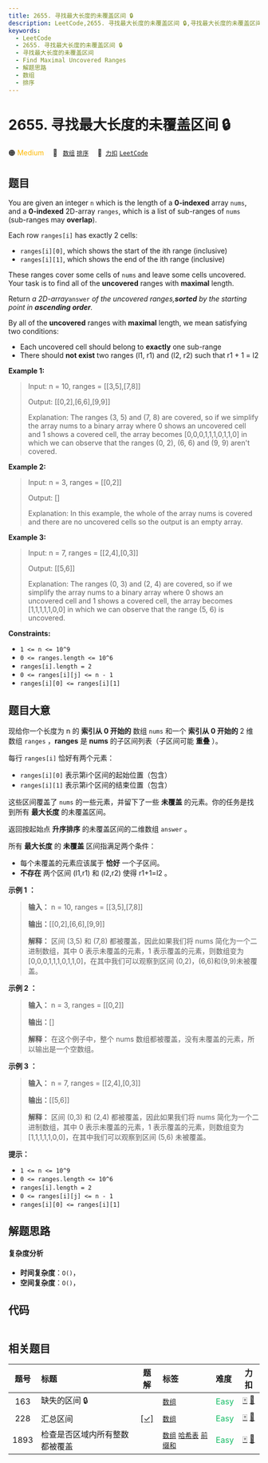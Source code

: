 ```yaml
---
title: 2655. 寻找最大长度的未覆盖区间 🔒
description: LeetCode,2655. 寻找最大长度的未覆盖区间 🔒,寻找最大长度的未覆盖区间,Find Maximal Uncovered Ranges,解题思路,数组,排序
keywords:
  - LeetCode
  - 2655. 寻找最大长度的未覆盖区间 🔒
  - 寻找最大长度的未覆盖区间
  - Find Maximal Uncovered Ranges
  - 解题思路
  - 数组
  - 排序
---
```


# 2655. 寻找最大长度的未覆盖区间 🔒

🟠 <font color=#ffb800>Medium</font>&emsp; 🔖&ensp; [`数组`](/tag/array.md) [`排序`](/tag/sorting.md)&emsp; 🔗&ensp;[`力扣`](https://leetcode.cn/problems/find-maximal-uncovered-ranges) [`LeetCode`](https://leetcode.com/problems/find-maximal-uncovered-ranges)

## 题目

You are given an integer `n` which is the length of a **0-indexed** array
`nums`, and a **0-indexed** 2D-array `ranges`, which is a list of sub-ranges
of `nums` (sub-ranges may **overlap**).

Each row `ranges[i]` has exactly 2 cells:

  * `ranges[i][0]`, which shows the start of the ith range (inclusive)
  * `ranges[i][1]`, which shows the end of the ith range (inclusive)

These ranges cover some cells of `nums` and leave some cells uncovered. Your
task is to find all of the **uncovered** ranges with **maximal** length.

Return _a 2D-array_`answer` _of the uncovered ranges,**sorted** by the
starting point in **ascending order**._

By all of the **uncovered** ranges with **maximal** length, we mean satisfying
two conditions:

  * Each uncovered cell should belong to **exactly** one sub-range
  * There should **not exist**  two ranges (l1, r1) and (l2, r2) such that r1 \+ 1 = l2



**Example 1:**

> Input: n = 10, ranges = [[3,5],[7,8]]
> 
> Output: [[0,2],[6,6],[9,9]]
> 
> Explanation: The ranges (3, 5) and (7, 8) are covered, so if we simplify the array nums to a binary array where 0 shows an uncovered cell and 1 shows a covered cell, the array becomes [0,0,0,1,1,1,0,1,1,0] in which we can observe that the ranges (0, 2), (6, 6) and (9, 9) aren't covered.

**Example 2:**

> Input: n = 3, ranges = [[0,2]]
> 
> Output: []
> 
> Explanation: In this example, the whole of the array nums is covered and there are no uncovered cells so the output is an empty array.

**Example 3:**

> Input: n = 7, ranges = [[2,4],[0,3]]
> 
> Output: [[5,6]]
> 
> Explanation: The ranges (0, 3) and (2, 4) are covered, so if we simplify the array nums to a binary array where 0 shows an uncovered cell and 1 shows a covered cell, the array becomes [1,1,1,1,1,0,0] in which we can observe that the range (5, 6) is uncovered.

**Constraints:**

  * `1 <= n <= 10^9`
  * `0 <= ranges.length <= 10^6`
  * `ranges[i].length = 2`
  * `0 <= ranges[i][j] <= n - 1`
  * `ranges[i][0] <= ranges[i][1]`


## 题目大意

现给你一个长度为 n 的 **索引从 0 开始的**  数组 `nums` 和一个 **索引从 0 开始的** 2 维数组 `ranges`
，**ranges** 是 **nums** 的子区间列表（子区间可能 **重叠** ）。

每行 `ranges[i]` 恰好有两个元素：

  * `ranges[i][0]` 表示第i个区间的起始位置（包含）
  * `ranges[i][1]` 表示第i个区间的结束位置（包含）

这些区间覆盖了 `nums` 的一些元素，并留下了一些 **未覆盖** 的元素。你的任务是找到所有 **最大长度** 的未覆盖区间。

返回按起始点 **升序排序** 的未覆盖区间的二维数组 `answer` 。

所有 **最大长度** 的 **未覆盖** 区间指满足两个条件：

  * 每个未覆盖的元素应该属于 **恰好** 一个子区间。
  * **不存在** 两个区间 (l1,r1) 和 (l2,r2) 使得 r1+1=l2 。



**示例 1 ：**

> 
> 
> 
> 
> 
> **输入：** n = 10, ranges = [[3,5],[7,8]]
> 
> **输出：**[[0,2],[6,6],[9,9]]
> 
> **解释：** 区间 (3,5) 和 (7,8) 都被覆盖，因此如果我们将 nums 简化为一个二进制数组，其中 0 表示未覆盖的元素，1 表示覆盖的元素，则数组变为[0,0,0,1,1,1,0,1,1,0]，在其中我们可以观察到区间 (0,2)，(6,6)和(9,9)未被覆盖。
> 
> 

**示例 2  ：**

> 
> 
> 
> 
> 
> **输入：** n = 3, ranges = [[0,2]]
> 
> **输出：**[]
> 
> **解释：** 在这个例子中，整个 nums 数组都被覆盖，没有未覆盖的元素，所以输出是一个空数组。
> 
> 

**示例 3 ：**

> 
> 
> 
> 
> 
> **输入：** n = 7, ranges = [[2,4],[0,3]]
> 
> **输出：**[[5,6]]
> 
> **解释：** 区间 (0,3) 和 (2,4) 都被覆盖，因此如果我们将 nums 简化为一个二进制数组，其中 0 表示未覆盖的元素，1 表示覆盖的元素，则数组变为[1,1,1,1,1,0,0]，在其中我们可以观察到区间 (5,6) 未被覆盖。



**提示：**

  * `1 <= n <= 10^9`
  * `0 <= ranges.length <= 10^6`
  * `ranges[i].length = 2`
  * `0 <= ranges[i][j] <= n - 1`
  * `ranges[i][0] <= ranges[i][1]`


## 解题思路

#### 复杂度分析

- **时间复杂度**：`O()`，
- **空间复杂度**：`O()`，

## 代码

```javascript

```

## 相关题目

<!-- prettier-ignore -->
| 题号 | 标题 | 题解 | 标签 | 难度 | 力扣 |
| :------: | :------ | :------: | :------ | :------ | :------: |
| 163 | 缺失的区间 🔒 |  |  [`数组`](/tag/array.md) | <font color=#15bd66>Easy</font> | [🀄️](https://leetcode.cn/problems/missing-ranges) [🔗](https://leetcode.com/problems/missing-ranges) |
| 228 | 汇总区间 | [[✓]](/problem/0228.md) |  [`数组`](/tag/array.md) | <font color=#15bd66>Easy</font> | [🀄️](https://leetcode.cn/problems/summary-ranges) [🔗](https://leetcode.com/problems/summary-ranges) |
| 1893 | 检查是否区域内所有整数都被覆盖 |  |  [`数组`](/tag/array.md) [`哈希表`](/tag/hash-table.md) [`前缀和`](/tag/prefix-sum.md) | <font color=#15bd66>Easy</font> | [🀄️](https://leetcode.cn/problems/check-if-all-the-integers-in-a-range-are-covered) [🔗](https://leetcode.com/problems/check-if-all-the-integers-in-a-range-are-covered) |